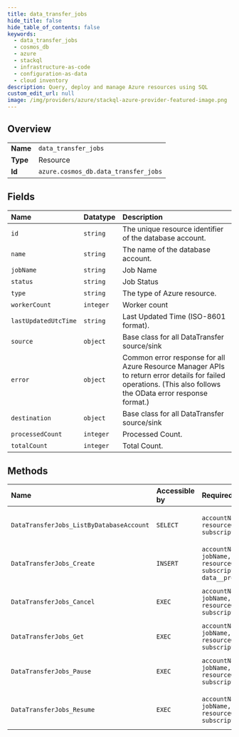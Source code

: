 ```yaml
---
title: data_transfer_jobs
hide_title: false
hide_table_of_contents: false
keywords:
  - data_transfer_jobs
  - cosmos_db
  - azure    
  - stackql
  - infrastructure-as-code
  - configuration-as-data
  - cloud inventory
description: Query, deploy and manage Azure resources using SQL
custom_edit_url: null
image: /img/providers/azure/stackql-azure-provider-featured-image.png
---
```

  
    

## Overview
<table><tbody>
<tr><td><b>Name</b></td><td><code>data_transfer_jobs</code></td></tr>
<tr><td><b>Type</b></td><td>Resource</td></tr>
<tr><td><b>Id</b></td><td><code>azure.cosmos_db.data_transfer_jobs</code></td></tr>
</tbody></table>

## Fields
| Name | Datatype | Description |
|:-----|:---------|:------------|
| `id` | `string` | The unique resource identifier of the database account. |
| `name` | `string` | The name of the database account. |
| `jobName` | `string` | Job Name |
| `status` | `string` | Job Status |
| `type` | `string` | The type of Azure resource. |
| `workerCount` | `integer` | Worker count |
| `lastUpdatedUtcTime` | `string` | Last Updated Time (ISO-8601 format). |
| `source` | `object` | Base class for all DataTransfer source/sink |
| `error` | `object` | Common error response for all Azure Resource Manager APIs to return error details for failed operations. (This also follows the OData error response format.) |
| `destination` | `object` | Base class for all DataTransfer source/sink |
| `processedCount` | `integer` | Processed Count. |
| `totalCount` | `integer` | Total Count. |
## Methods
| Name | Accessible by | Required Params | Description |
|:-----|:--------------|:----------------|:------------|
| `DataTransferJobs_ListByDatabaseAccount` | `SELECT` | `accountName, resourceGroupName, subscriptionId` | Get a list of Data Transfer jobs. |
| `DataTransferJobs_Create` | `INSERT` | `accountName, jobName, resourceGroupName, subscriptionId, data__properties` | Creates a Data Transfer Job. |
| `DataTransferJobs_Cancel` | `EXEC` | `accountName, jobName, resourceGroupName, subscriptionId` | Cancels a Data Transfer Job. |
| `DataTransferJobs_Get` | `EXEC` | `accountName, jobName, resourceGroupName, subscriptionId` | Get a Data Transfer Job. |
| `DataTransferJobs_Pause` | `EXEC` | `accountName, jobName, resourceGroupName, subscriptionId` | Pause a Data Transfer Job. |
| `DataTransferJobs_Resume` | `EXEC` | `accountName, jobName, resourceGroupName, subscriptionId` | Resumes a Data Transfer Job. |
